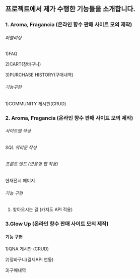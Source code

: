 ## 프로젝트에서 제가 수행한 기능들을 소개합니다.

### 1. Aroma, Fragancia (온라인 향수 판매 사이트 모의 제작)

###### 퍼블리싱
1)FAQ

2)CART(장바구니)

3)PURCHASE HISTORY(구매내역)

###### 기능구현
1)COMMUNITY 게시판(CRUD)

### 2. Aroma, Fragancia (온라인 향수 판매 사이트 모의 제작)

###### 사이트맵 작성

###### SQL 쿼리문 작성

###### 프론트 엔드 (반응형 웹 적용)
현재전시 페이지

###### 기능 구현
1) 찾아오시는 길 (카지도 API 적용)

### 3.Glow Up (온라인 향수 판매 사이트 모의 제작)

#### 기능 구현
1)QNA 게시판 (CRUD)

2)장바구니(결제API 연동)

3)구매내역





